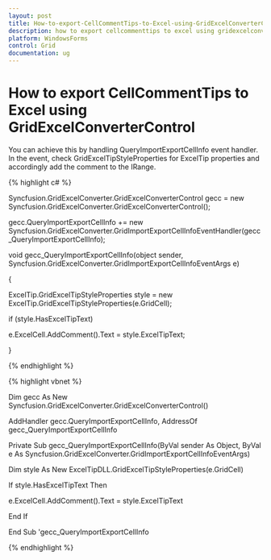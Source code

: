 ```yaml
---
layout: post
title: How-to-export-CellCommentTips-to-Excel-using-GridExcelConverterControl | WindowsForms | Syncfusion
description: how to export cellcommenttips to excel using gridexcelconvertercontrol
platform: WindowsForms
control: Grid
documentation: ug
---
```


# How to export CellCommentTips to Excel using GridExcelConverterControl

You can achieve this by handling QueryImportExportCellInfo event handler. In the event, check GridExcelTipStyleProperties for ExcelTip properties and accordingly add the comment to the IRange.

{% highlight c# %}



Syncfusion.GridExcelConverter.GridExcelConverterControl gecc = new Syncfusion.GridExcelConverter.GridExcelConverterControl();

gecc.QueryImportExportCellInfo += new Syncfusion.GridExcelConverter.GridImportExportCellInfoEventHandler(gecc_QueryImportExportCellInfo);



void gecc_QueryImportExportCellInfo(object sender, Syncfusion.GridExcelConverter.GridImportExportCellInfoEventArgs e)

{

ExcelTip.GridExcelTipStyleProperties style = new ExcelTip.GridExcelTipStyleProperties(e.GridCell);

if (style.HasExcelTipText)

e.ExcelCell.AddComment().Text = style.ExcelTipText;

}


{% endhighlight %}

{% highlight vbnet %}



Dim gecc As New Syncfusion.GridExcelConverter.GridExcelConverterControl()

AddHandler gecc.QueryImportExportCellInfo, AddressOf gecc_QueryImportExportCellInfo



Private Sub gecc_QueryImportExportCellInfo(ByVal sender As Object, ByVal e As Syncfusion.GridExcelConverter.GridImportExportCellInfoEventArgs)

Dim style As New ExcelTipDLL.GridExcelTipStyleProperties(e.GridCell)

If style.HasExcelTipText Then

e.ExcelCell.AddComment().Text = style.ExcelTipText

End If

End Sub 'gecc_QueryImportExportCellInfo



{% endhighlight %}
